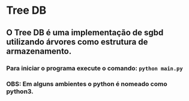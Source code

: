# Tree DB

## O Tree DB é uma implementação de sgbd utilizando árvores como estrutura de armazenamento.

### Para iniciar o programa execute o comando: <code>python main.py</code>

### OBS: Em alguns ambientes o python é nomeado como python3.
